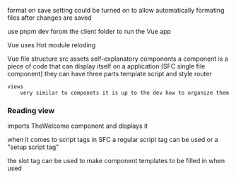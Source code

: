 format on save setting could be turned on to allow automatically formating files after changes are saved

use pnpm dev forom the client folder to run the Vue app

Vue uses Hot module reloding

Vue file structure
src
assets
self-explanatory
components
a component is a piece of code that can display itself on a application (SFC single file component) they can have three parts template script and style
router

    views
        very similar to componets it is up to the dev how to organize them

### Reading view
<script setup lang="ts">
import TheWelcome from '../components/TheWelcome.vue'
</script>

<template>
  <main>
    <TheWelcome />
  </main>
</template>

imports TheWelcome component and displays it

when it comes to script tags in SFC a regular script tag can be used or a "setup script tag" 

the slot tag can be used to make component templates to be filled in when used
